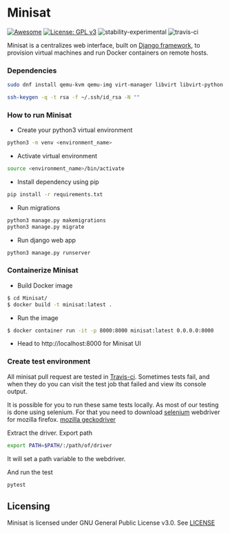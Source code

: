 # Minisat
[![Awesome](https://cdn.rawgit.com/sindresorhus/awesome/d7305f38d29fed78fa85652e3a63e154dd8e8829/media/badge.svg)](https://github.com/sindresorhus/awesome)
[![License: GPL v3](https://img.shields.io/badge/License-GPL%20v3-blue.svg)](https://www.gnu.org/licenses/gpl-3.0)
![stability-experimental](https://img.shields.io/badge/stability-experimental-orange.svg)
![travis-ci](https://travis-ci.org/miniSat/Minisat.svg?branch=master)

Minisat is a centralizes web interface, built on [Django framework](https://www.djangoproject.com/start/overview/), to provision virtual machines and run Docker containers on remote hosts.

### Dependencies
```sh
sudo dnf install qemu-kvm qemu-img virt-manager libvirt libvirt-python libvirt-client virt-install virt-viewer -y
```

```sh
ssh-keygen -q -t rsa -f ~/.ssh/id_rsa -N "" 
```

### How to run Minisat
- Create your python3 virtual environment
```sh
python3 -m venv <environment_name>
```
- Activate virtual environment
```sh
source <environment_name>/bin/activate
```
- Install dependency using pip
```sh
pip install -r requirements.txt
```
- Run migrations
```sh
python3 manage.py makemigrations
python3 manage.py migrate
```
- Run django web app
```sh
python3 manage.py runserver 
```
### Containerize Minisat
- Build Docker image
```sh
$ cd Minisat/
$ docker build -t minisat:latest .
```
- Run the image
```sh
$ docker container run -it -p 8000:8000 minisat:latest 0.0.0.0:8000
```
- Head to http://localhost:8000 for Minisat UI
### Create test environment
All minisat pull request are tested in [Travis-ci](https://travis-ci.org/miniSat/minisat). Sometimes tests fail, and when they do you can visit the test job that failed and view its console output. 

It is possible for you to run these same tests locally. As most of our testing is done using selenium. For that you need to download [selenium](http://www.seleniumhq.org/) webdriver for mozilla firefox. [mozilla geckodriver](https://github.com/mozilla/geckodriver/releases) 

Extract the driver. 
Export path 
```sh
export PATH=$PATH/:/path/of/driver
```
It will set a path variable to the webdriver.

And run the test
```sh
pytest
```

## Licensing
Minisat is licensed under GNU General Public License v3.0. See [LICENSE](https://github.com/miniSat/minisat/blob/master/LICENSE/)
